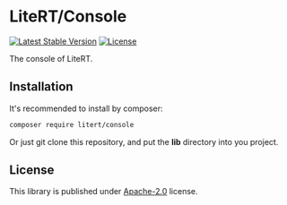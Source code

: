 # LiteRT/Console

[![Latest Stable Version](https://poser.pugx.org/litert/console/v/stable?format=flat-square)](https://packagist.org/packages/litert/console) [![License](https://poser.pugx.org/litert/console/license?format=flat-square)](https://packagist.org/packages/litert/console)

The console of LiteRT.

## Installation

It's recommended to install by composer:

```sh
composer require litert/console
```

Or just git clone this repository, and put the **lib** directory into you 
project.

## License

This library is published under [Apache-2.0](./LICENSE) license.
